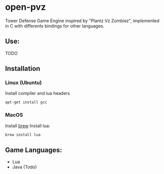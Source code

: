 # open-pvz
Tower Defense Game Engine inspired by "Plantz Vz Zombiez", implemented in C with differents bindings for other languages.

## Use:
TODO

## Installation
### Linux (Ubuntu)
Install compiler and lua headers
```bash
apt-get install gcc
```
### MacOS
Install [brew](https://brew.sh/) 
Install lua: 
```bash
brew install lua
```

## Game Languages:
 * Lua
 * Java (Todo)
